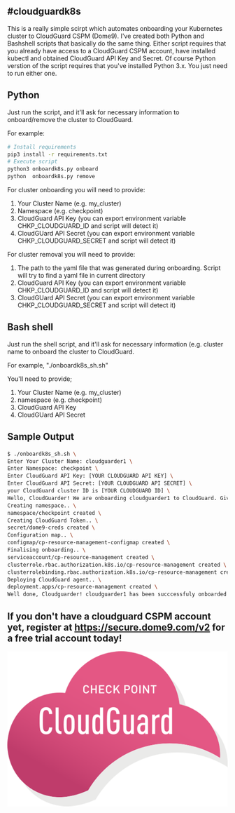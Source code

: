 #cloudguardk8s
----------------

This is a really simple scirpt which automates onboarding your Kubernetes cluster to CloudGuard CSPM (Dome9). I've created both Python and Bashshell scripts that basically do the same thing. Either script requires that you already have access to a CloudGuard CSPM account, have installed kubectl and obtained CloudGuard API Key and Secret. Of course Python verstion of the script requires that you've installed Python 3.x. You just need to run either one.

Python
---
Just run the script, and it'll ask for necessary information to onboard/remove the cluster to CloudGuard. 

For example:

```bash
# Install requirements
pip3 install -r requirements.txt
# Execute script
python3 onboardk8s.py onboard
python  onboardk8s.py remove
```

For cluster onboarding you will need to provide:

1. Your Cluster Name (e.g. my_cluster)
2. Namespace (e.g. checkpoint)
3. CloudGuard API Key (you can export environment variable CHKP_CLOUDGUARD_ID and script will detect it)
4. CloudGUard API Secret (you can export environment variable CHKP_CLOUDGUARD_SECRET and script will detect it)

For cluster removal you will need to provide:

1. The path to the yaml file that was generated during onboarding. Script will try to find a yaml file in current directory
2. CloudGuard API Key (you can export environment variable CHKP_CLOUDGUARD_ID and script will detect it)
3. CloudGUard API Secret (you can export environment variable CHKP_CLOUDGUARD_SECRET and script will detect it)


Bash shell
---

Just run the shell script, and it'll ask for necessary information (e.g. cluster name to onboard the cluster to CloudGuard.

For example, "./onboardk8s_sh.sh"

You'll need to provide;

1. Your Cluster Name (e.g. my_cluster)
2. namespace (e.g. checkpoint)
3. CloudGuard API Key
4. CloudGUard API Secret

Sample Output
----
```bash
$ ./onboardk8s_sh.sh \
Enter Your Cluster Name: cloudguarder1 \
Enter Namespace: checkpoint \
Enter CloudGuard API Key: [YOUR CLOUDGUARD API KEY] \
Enter CloudGuard API Secret: [YOUR CLOUDGUARD API SECRET] \
your CloudGuard cluster ID is [YOUR CLOUDGUARD ID] \
Hello, CloudGuarder! We are onboarding cloudguarder1 to CloudGuard. Give us a moment. \
Creating namespace.. \
namespace/checkpoint created \
Creating CloudGuard Token.. \
secret/dome9-creds created \
Configuration map.. \
configmap/cp-resource-management-configmap created \
Finalising onboarding.. \
serviceaccount/cp-resource-management created \
clusterrole.rbac.authorization.k8s.io/cp-resource-management created \
clusterrolebinding.rbac.authorization.k8s.io/cp-resource-management created
Deploying CloudGuard agent.. \
deployment.apps/cp-resource-management created \ 
Well done, Cloudguarder! cloudguarder1 has been succcessfuly onboarded to CloudGuard!
```

If you don't have a cloudguard CSPM account yet, register at https://secure.dome9.com/v2 for a free trial account today!
----
 ![header image](cloudguard.png)

